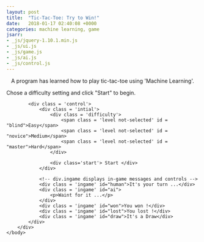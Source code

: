 ```yaml
---
layout: post
title:  "Tic-Tac-Toe: Try to Win!"
date:   2018-01-17 02:40:08 +0000
categories: machine learning, game
jsarr:
- _js/jquery-1.10.1.min.js
- _js/ui.js
- _js/game.js
- _js/ai.js
- _js/control.js
---
```


<html>
    <body>
    <p style="text-align: center">A program has learned how to play tic-tac-toe using 'Machine Learning'.</p>
    <p>Chose a difficulty setting and click "Start" to begin.</p>
        <div class = 'main-container'>
            <div class = 'board'>
                <div class='cell' data-indx = "0" ></div>
                <div class='cell' data-indx = "1" ></div>
                <div class='cell' data-indx = "2" ></div>
                <div class='cell' data-indx = "3" ></div>
                <div class='cell' data-indx = "4" ></div>
                <div class='cell' data-indx = "5" ></div>
                <div class='cell' data-indx = "6" ></div>
                <div class='cell' data-indx = "7" ></div>
                <div class='cell' data-indx = "8" ></div>
            </div>

            <div class = 'control'>
                <div class = 'intial'>
                    <div class = 'difficulty'>
                        <span class = 'level not-selected' id = "blind">Easy</span>
                        <span class = 'level not-selected' id = "novice">Medium</span>
                        <span class = 'level not-selected' id = "master">Hard</span>
                    </div>

                    <div class='start'> Start </div>
                </div>

                <!-- div.ingame displays in-game messages and controls -->
                <div class = 'ingame' id="human">It's your turn ...</div>
                <div class = 'ingame' id="ai">
                    <p>Waint for it ...</p>
                </div>
                <div class = 'ingame' id="won">You won !</div>
                <div class = 'ingame' id="lost">You lost !</div>
                <div class = 'ingame' id="draw">It's a Draw</div>
            </div>
        </div>
    </body>
</html>

